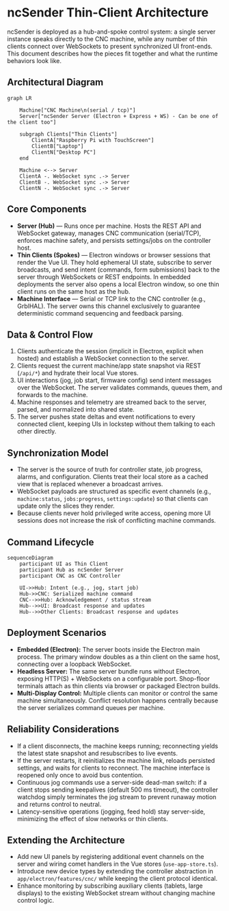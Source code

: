# ncSender Thin-Client Architecture

ncSender is deployed as a hub-and-spoke control system: a single server instance speaks directly to the CNC machine, while any number of thin clients connect over WebSockets to present synchronized UI front-ends. This document describes how the pieces fit together and what the runtime behaviors look like.

## Architectural Diagram
```mermaid
graph LR

    Machine["CNC Machine\n(serial / tcp)"]
    Server["ncSender Server (Electron + Express + WS) - Can be one of the client too"]

    subgraph Clients["Thin Clients"]
        ClientA["Raspberry Pi with TouchScreen"]
        ClientB["Laptop"]
        ClientN["Desktop PC"]
    end

    Machine <--> Server
    ClientA -. WebSocket sync .-> Server
    ClientB -. WebSocket sync .-> Server
    ClientN -. WebSocket sync .-> Server
```

## Core Components
- **Server (Hub)** — Runs once per machine. Hosts the REST API and WebSocket gateway, manages CNC communication (serial/TCP), enforces machine safety, and persists settings/jobs on the controller host.
- **Thin Clients (Spokes)** — Electron windows or browser sessions that render the Vue UI. They hold ephemeral UI state, subscribe to server broadcasts, and send intent (commands, form submissions) back to the server through WebSockets or REST endpoints. In embedded deployments the server also opens a local Electron window, so one thin client runs on the same host as the hub.
- **Machine Interface** — Serial or TCP link to the CNC controller (e.g., GrblHAL). The server owns this channel exclusively to guarantee deterministic command sequencing and feedback parsing.

## Data & Control Flow
1. Clients authenticate the session (implicit in Electron, explicit when hosted) and establish a WebSocket connection to the server.
2. Clients request the current machine/app state snapshot via REST (`/api/*`) and hydrate their local Vue stores.
3. UI interactions (jog, job start, firmware config) send intent messages over the WebSocket. The server validates commands, queues them, and forwards to the machine.
4. Machine responses and telemetry are streamed back to the server, parsed, and normalized into shared state.
5. The server pushes state deltas and event notifications to every connected client, keeping UIs in lockstep without them talking to each other directly.

## Synchronization Model
- The server is the source of truth for controller state, job progress, alarms, and configuration. Clients treat their local store as a cached view that is replaced whenever a broadcast arrives.
- WebSocket payloads are structured as specific event channels (e.g., `machine:status`, `jobs:progress`, `settings:update`) so that clients can update only the slices they render.
- Because clients never hold privileged write access, opening more UI sessions does not increase the risk of conflicting machine commands.

## Command Lifecycle
```mermaid
sequenceDiagram
    participant UI as Thin Client
    participant Hub as ncSender Server
    participant CNC as CNC Controller

    UI->>Hub: Intent (e.g., jog, start job)
    Hub->>CNC: Serialized machine command
    CNC-->>Hub: Acknowledgement / status stream
    Hub-->>UI: Broadcast response and updates
    Hub-->>Other Clients: Broadcast response and updates
```

## Deployment Scenarios
- **Embedded (Electron):** The server boots inside the Electron main process. The primary window doubles as a thin client on the same host, connecting over a loopback WebSocket.
- **Headless Server:** The same server bundle runs without Electron, exposing HTTP(S) + WebSockets on a configurable port. Shop-floor terminals attach as thin clients via browser or packaged Electron builds.
- **Multi-Display Control:** Multiple clients can monitor or control the same machine simultaneously. Conflict resolution happens centrally because the server serializes command queues per machine.

## Reliability Considerations
- If a client disconnects, the machine keeps running; reconnecting yields the latest state snapshot and resubscribes to live events.
- If the server restarts, it reinitializes the machine link, reloads persisted settings, and waits for clients to reconnect. The machine interface is reopened only once to avoid bus contention.
- Continuous jog commands use a server-side dead-man switch: if a client stops sending keepalives (default 500 ms timeout), the controller watchdog simply terminates the jog stream to prevent runaway motion and returns control to neutral.
- Latency-sensitive operations (jogging, feed hold) stay server-side, minimizing the effect of slow networks or thin clients.

## Extending the Architecture
- Add new UI panels by registering additional event channels on the server and wiring comet handlers in the Vue stores (`use-app-store.ts`).
- Introduce new device types by extending the controller abstraction in `app/electron/features/cnc/` while keeping the client protocol identical.
- Enhance monitoring by subscribing auxiliary clients (tablets, large displays) to the existing WebSocket stream without changing machine control logic.
